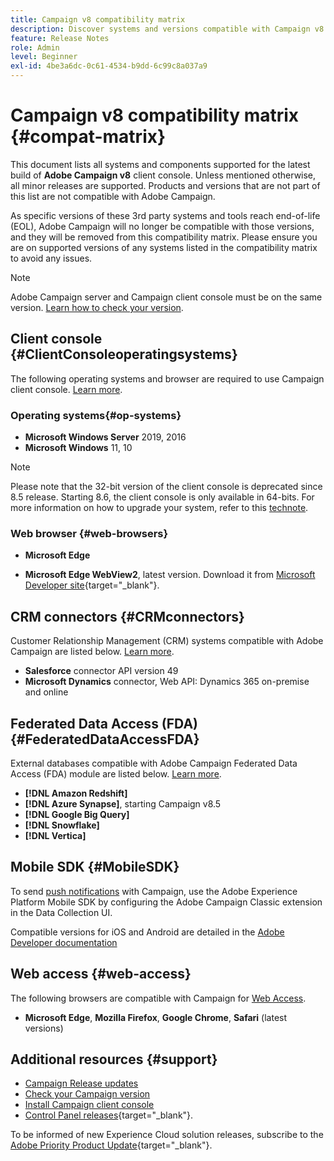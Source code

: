 ```yaml
---
title: Campaign v8 compatibility matrix
description: Discover systems and versions compatible with Campaign v8
feature: Release Notes
role: Admin
level: Beginner
exl-id: 4be3a6dc-0c61-4534-b9dd-6c99c8a037a9
---
```

# Campaign v8 compatibility matrix {#compat-matrix}

This document lists all systems and components supported for the latest build of **Adobe Campaign v8** client console. Unless mentioned otherwise, all minor releases are supported. Products and versions that are not part of this list are not compatible with Adobe Campaign.

As specific versions of these 3rd party systems and tools reach end-of-life (EOL), Adobe Campaign will no longer be compatible with those versions, and they will be removed from this compatibility matrix. Please ensure you are on supported versions of any systems listed in the compatibility matrix to avoid any issues.

>[!NOTE]
>
>Adobe Campaign server and Campaign client console must be on the same version. [Learn how to check your version](upgrades.md#version).

## Client console {#ClientConsoleoperatingsystems}

The following operating systems and browser are required to use Campaign client console. [Learn more](connect.md).

### Operating systems{#op-systems}

* **Microsoft Windows Server** 2019, 2016
* **Microsoft Windows** 11, 10

>[!NOTE]
>
>Please note that the 32-bit version of the client console is deprecated since 8.5 release. Starting 8.6, the client console is only available in 64-bits. For more information on how to upgrade your system, refer to this [technote](../../technotes/upgrades/console.md).

### Web browser {#web-browsers}

* **Microsoft Edge**

* **Microsoft Edge WebView2**, latest version. Download it from [Microsoft Developer site](http://www.adobe.com/go/acc-ms-webview2-runtime-download){target="_blank"}.

## CRM connectors {#CRMconnectors}

Customer Relationship Management (CRM) systems compatible with Adobe Campaign are listed below. [Learn more](../connect/crm.md).

* **Salesforce** connector API version 49
* **Microsoft Dynamics** connector, Web API: Dynamics 365 on-premise and online

## Federated Data Access (FDA){#FederatedDataAccessFDA}

External databases compatible with Adobe Campaign Federated Data Access (FDA) module are listed below. [Learn more](../connect/fda.md).

* **[!DNL Amazon Redshift]**
* **[!DNL Azure Synapse]**, starting Campaign v8.5
* **[!DNL Google Big Query]**
* **[!DNL Snowflake]**
* **[!DNL Vertica]**

## Mobile SDK {#MobileSDK}

To send [push notifications](../send/push.md) with Campaign, use the Adobe Experience Platform Mobile SDK by configuring the Adobe Campaign Classic extension in the Data Collection UI. 

Compatible versions for iOS and Android are detailed in the [Adobe Developer documentation](https://developer.adobe.com/client-sdks/home/)

## Web access {#web-access}

The following browsers are compatible with Campaign for [Web Access](connect.md#web-access).

* **Microsoft Edge**, **Mozilla Firefox**, **Google Chrome**, **Safari** (latest versions)


## Additional resources {#support}

* [Campaign Release updates](upgrades.md)
* [Check your Campaign version](upgrades.md#version)
* [Install Campaign client console](connect.md)
* [Control Panel releases](https://experienceleague.adobe.com/docs/control-panel/using/release-notes.html){target="_blank"}.

To be informed of new Experience Cloud solution releases, subscribe to the [Adobe Priority Product Update](https://www.adobe.com/subscription/priority-product-update.html){target="_blank"}.